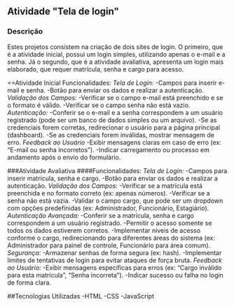 ## Atividade "Tela de login"

### Descrição
Estes projetos consistem na criação de dois sites de login. O primeiro, que é a atividade inicial, possui um login simples, utilizando apenas o e-mail e a senha. Já o segundo, que é a atividade avaliativa, apresenta um login mais elaborado, que requer matrícula, senha e cargo para acesso.

==Atividade Inicial
Funcionalidades:
*Tela de Login:*
-Campos para inserir e-mail e senha.
-Botão para enviar os dados e realizar a autenticação.
*Validação dos Campos:*
-Verificar se o campo e-mail está preenchido e se o formato é válido.
-Verificar se o campo senha não está vazio.
*Autenticação:*
-Conferir se o e-mail e a senha correspondem a um usuário registrado (pode ser um banco de dados simples ou um arquivo).
-Se as credenciais forem corretas, redirecionar o usuário para a página principal (dashboard).
-Se as credenciais forem inválidas, mostrar mensagem de erro.
*Feedback ao Usuário*
-Exibir mensagens claras em caso de erro (ex: “E-mail ou senha incorretos”).
-Indicar carregamento ou processo em andamento após o envio do formulário.

###Atividade Avaliativa
####Funcionalidades:
*Tela de Login:*
-Campos para inserir matrícula, senha e cargo.
-Botão para enviar os dados e realizar a autenticação.
*Validação dos Campos:*
-Verificar se a matrícula está preenchida e no formato correto (ex: apenas números).
-Verificar se a senha não está vazia.
-Validar o campo cargo, que pode ser um dropdown com opções predefinidas (ex: Administrador, Funcionário, Estagiário).
*Autenticação Avançada:*
-Conferir se a matrícula, senha e cargo correspondem a um usuário registrado.
-Permitir o acesso somente se todos os dados estiverem corretos.
-Implementar níveis de acesso conforme o cargo, redirecionando para diferentes áreas do sistema (ex: Administrador para painel de controle, Funcionário para área comum).
*Segurança:*
-Armazenar senhas de forma segura (ex: hash).
-Implementar limites de tentativas de login para evitar ataques de força bruta.
*Feedback ao Usuário:*
-Exibir mensagens específicas para erros (ex: “Cargo inválido para esta matrícula”, “Senha incorreta”).
-Indicar sucesso ou falha no login de forma clara.

##Tecnologias Utilizadas
-HTML
-CSS
-JavaScript 
